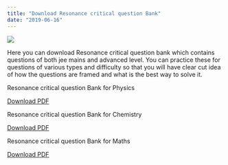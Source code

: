 ```yaml
---
title: "Download Resonance critical question Bank"
date: "2019-06-16"
---
```


![](/images/Resonance-question-bank.jpg)

Here you can download Resonance critical question bank which contains questions of both jee mains and advanced level. You can practice these for questions of various types and difficulty so that you will have clear cut idea of how the questions are framed and what is the best way to solve it.

Resonance critical question Bank for Physics

[Download PDF](https://drive.google.com/file/d/1_I__iM23hZjTvX7rg7WMRb1Bj1a7Zie7/view)

Resonance critical question Bank for Chemistry

[Download PDF](https://drive.google.com/file/d/1mEMQ8ergda8lOAG9DJx8TIAV69zbFLw2/view)

Resonance critical question Bank for Maths

[Download PDF](https://drive.google.com/file/d/1y8OwJkn6Q1BQnH7mZhZpbZzr2hYW9H69/view)
